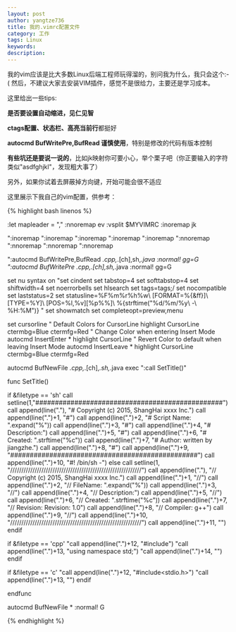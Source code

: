 ```yaml
---
layout: post
author: yangtze736
title: 我的.vimrc配置文件
category: 工作
tags: Linux
keywords:
description:
---
```


我的vim应该是比大多数Linux后端工程师玩得溜的，别问我为什么，我只会这个:-( 然后，不建议大家去安装VIM插件，感觉不是很给力，主要还是学习成本。

这里给出一些tips:

**是否要设置自动缩进，见仁见智**

**ctags配置、状态栏、高亮当前行**都挺好

**autocmd BufWritePre,BufRead 谨慎使用**，特别是修改的代码有版本控制

**有些坑还是要说一说的**，比如jk映射<esc>你可要小心，举个栗子吧（你正要输入的字符类似"asdfghjkl"，发现粗大事了）

另外，如果你试着去屏蔽掉方向键，开始可能会很不适应

这里展示下我自己的vim配置，供参考：

<!-- more -->

{% highlight bash linenos %}

:let mapleader = ","
:nnoremap <leader>ev :vsplit $MYVIMRC<cr>
:inoremap jk <esc>

":inoremap <esc> <nop>
":inoremap <left> <nop>
":inoremap <right> <nop>
":inoremap <up> <nop>
":inoremap <down> <nop>
":nnoremap <left> <nop>
":nnoremap <right> <nop>
":nnoremap <up> <nop>
":nnoremap <down> <nop>

":autocmd BufWritePre,BufRead *.cpp,*.[ch],sh,*.java :normal! gg=G
":autocmd BufWritePre *.cpp,*.[ch],sh,*.java :normal! gg=G


set nu
syntax on
"set cindent
set tabstop=4
set softtabstop=4
set shiftwidth=4
set noerrorbells
set hlsearch
set tags=tags;/
set nocompatible
set laststatus=2
set statusline=%F%m%r%h%w\ [FORMAT=%{&ff}]\ [TYPE=%Y]\ [POS=%l,%v][%p%%]\ %{strftime(\"%d/%m/%y\ -\ %H:%M\")} "
set showmatch
set completeopt=preview,menu

set cursorline
" Default Colors for CursorLine
highlight  CursorLine ctermbg=Blue ctermfg=Red
" Change Color when entering Insert Mode
autocmd InsertEnter * highlight  CursorLine
" Revert Color to default when leaving Insert Mode
autocmd InsertLeave * highlight  CursorLine ctermbg=Blue ctermfg=Red


autocmd BufNewFile *.cpp,*.[ch],*.sh,*.java exec ":call SetTitle()"

func SetTitle()

if &filetype == 'sh'
call setline(1,"\################################################")
call append(line("."), "\# Copyright (c) 2015, ShangHai xxxx Inc.")
call append(line(".")+1, "\#")
call append(line(".")+2, "\# Script Name: ".expand("%"))
call append(line(".")+3, "\#")
call append(line(".")+4, "\# Description:")
call append(line(".")+5, "\#")
call append(line(".")+6, "\# Created: ".strftime("%c"))
call append(line(".")+7, "\# Author: written by jiangzhe.")
call append(line(".")+8, "\#")
call append(line(".")+9, "\################################################")
call append(line(".")+10, "\#! /bin/sh -")
else
call setline(1, "///////////////////////////////////////////////////////////")
call append(line("."), "// Copyright (c) 2015, ShangHai xxxx Inc.")
call append(line(".")+1, "//")
call append(line(".")+2, "// FileName: ".expand("%"))
call append(line(".")+3, "//")
call append(line(".")+4, "// Description:")
call append(line(".")+5, "//")
call append(line(".")+6, "// Created: ".strftime("%c"))
call append(line(".")+7, "// Revision: Revision: 1.0")
call append(line(".")+8, "// Compiler: g++")
call append(line(".")+9, "//")
call append(line(".")+10, "///////////////////////////////////////////////////////////")
call append(line(".")+11, "")
endif

if &filetype == 'cpp'
"call append(line(".")+12, "#include<iostream>")
"call append(line(".")+13, "using namespace std;")
"call append(line(".")+14, "")
endif

if &filetype == 'c'
"call append(line(".")+12, "#include<stdio.h>")
"call append(line(".")+13, "")
endif

endfunc

autocmd BufNewFile * :normal! G

{% endhighlight %}
